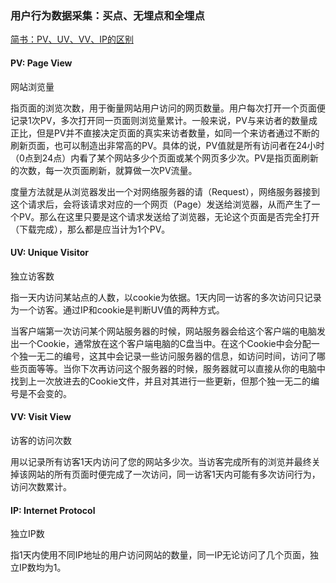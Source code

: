 ### 用户行为数据采集：买点、无埋点和全埋点

[简书：PV、UV、VV、IP的区别](https://www.jianshu.com/p/0a15d44405cc)

#### PV: Page View

网站浏览量

指页面的浏览次数，用于衡量网站用户访问的网页数量。用户每次打开一个页面便记录1次PV，多次打开同一页面则浏览量累计。一般来说，PV与来访者的数量成正比，但是PV并不直接决定页面的真实来访者数量，如同一个来访者通过不断的刷新页面，也可以制造出非常高的PV。具体的说，PV值就是所有访问者在24小时（0点到24点）内看了某个网站多少个页面或某个网页多少次。PV是指页面刷新的次数，每一次页面刷新，就算做一次PV流量。

度量方法就是从浏览器发出一个对网络服务器的请（Request），网络服务器接到这个请求后，会将该请求对应的一个网页（Page）发送给浏览器，从而产生了一个PV。那么在这里只要是这个请求发送给了浏览器，无论这个页面是否完全打开（下载完成），那么都是应当计为1个PV。

#### UV: Unique Visitor

独立访客数

指一天内访问某站点的人数，以cookie为依据。1天内同一访客的多次访问只记录为一个访客。通过IP和cookie是判断UV值的两种方式。

当客户端第一次访问某个网站服务器的时候，网站服务器会给这个客户端的电脑发出一个Cookie，通常放在这个客户端电脑的C盘当中。在这个Cookie中会分配一个独一无二的编号，这其中会记录一些访问服务器的信息，如访问时间，访问了哪些页面等等。当你下次再访问这个服务器的时候，服务器就可以直接从你的电脑中找到上一次放进去的Cookie文件，并且对其进行一些更新，但那个独一无二的编号是不会变的。

#### VV: Visit View

访客的访问次数

用以记录所有访客1天内访问了您的网站多少次。当访客完成所有的浏览并最终关掉该网站的所有页面时便完成了一次访问，同一访客1天内可能有多次访问行为，访问次数累计。

#### IP: Internet Protocol

独立IP数

指1天内使用不同IP地址的用户访问网站的数量，同一IP无论访问了几个页面，独立IP数均为1。
